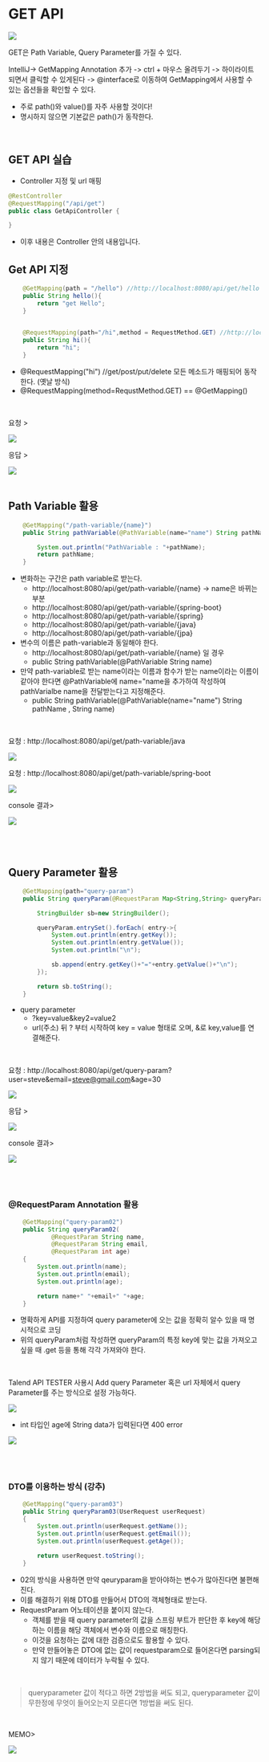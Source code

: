 # GET API

<img src="./img/http_method.PNG">

GET은 Path Variable, Query Parameter를 가질 수 있다.

IntelliJ-> GetMapping Annotation 추가 -> ctrl + 마우스 올려두기 -> 하이라이트 되면서 클릭할 수 있게된다 -> @interface로 이동하여 GetMapping에서 사용할 수 있는 옵션들을 확인할 수 있다.
- 주로 path()와 value()를 자주 사용할 것이다!
- 명시하지 않으면 기본값은 path()가 동작한다.

<br>

## GET API 실습

- Controller 지정 및 url 매핑
```java
@RestController
@RequestMapping("/api/get")
public class GetApiController {

}
```
- 이후 내용은 Controller 안의 내용입니다.

## Get API 지정

```java
    @GetMapping(path = "/hello") //http://localhost:8080/api/get/hello
    public String hello(){
        return "get Hello";
    }

   
    @RequestMapping(path="/hi",method = RequestMethod.GET) //http://localhost:8080/api/get/hi
    public String hi(){
        return "hi";
    }
```
- @RequestMapping("hi") //get/post/put/delete 모든 메소드가 매핑되어 동작한다. (옛날 방식)
- @RequestMapping(method=RequstMethod.GET)  == @GetMapping()

<br>

요청 >

<img src="./img/getmapping_request.PNG">

응답 >

<img src="./img/getmapping_response.PNG">

<br>
<br>

## Path Variable 활용

```java
    @GetMapping("/path-variable/{name}")
    public String pathVariable(@PathVariable(name="name") String pathName /*, String name*/){

        System.out.println("PathVariable : "+pathName);
        return pathName;
    }
```

- 변화하는 구간은 path variable로 받는다.
  - http://localhost:8080/api/get/path-variable/{name} -> name은 바뀌는 부분
  - http://localhost:8080/api/get/path-variable/{spring-boot}
  - http://localhost:8080/api/get/path-variable/{spring}
  - http://localhost:8080/api/get/path-variable/{java}
  - http://localhost:8080/api/get/path-variable/{jpa}
- 변수의 이름은 path-variable과 동일해야 한다.
  - http://localhost:8080/api/get/path-variable/{name} 일 경우
  - public String pathVariable(@PathVariable String name)
- 만약 path-variable로 받는 name이라는 이름과 함수가 받는 name이라는 이름이 같아야 한다면 @PathVariable에 name="name을 추가하여 작성하여 pathVarialbe name을 전달받는다고 지정해준다.
  - public String pathVariable(@PathVariable(name="name") String pathName , String name)

<br>

요청 :  http://localhost:8080/api/get/path-variable/java

<img src="./img/path_variable_java.PNG">

요청 :  http://localhost:8080/api/get/path-variable/spring-boot

<img src="./img/path_variable_spring-boot.PNG">

console 결과>

<img src="./img/path_variable_console.PNG">


<br><br>


## Query Parameter 활용

```java
    @GetMapping(path="query-param")
    public String queryParam(@RequestParam Map<String,String> queryParam){

        StringBuilder sb=new StringBuilder();

        queryParam.entrySet().forEach( entry->{
            System.out.println(entry.getKey());
            System.out.println(entry.getValue());
            System.out.println("\n");

            sb.append(entry.getKey()+"="+entry.getValue()+"\n");
        });

        return sb.toString();
    }
```
- query parameter
  - ?key=value&key2=value2
  - url(주소) 뒤 ? 부터 시작하여 key = value 형태로 오며, &로 key,value를 연결해준다.


<br>

요청 :  http://localhost:8080/api/get/query-param?user=steve&email=steve@gmail.com&age=30

<img src="./img/query-param_request.PNG">

응답 >

<img src="./img/query-param_response.PNG">

console 결과>

<img src="./img/query-param-console.PNG">


<br><br>

### @RequestParam Annotation 활용

```java
    @GetMapping("query-param02")
    public String queryParam02(
            @RequestParam String name,
            @RequestParam String email,
            @RequestParam int age)
    {
        System.out.println(name);
        System.out.println(email);
        System.out.println(age);

        return name+" "+email+" "+age;
    }

```
- 명확하게 API를 지정하여 query parameter에 오는 값을 정확히 알수 있을 때 명시적으로 코딩
- 위의 queryParam처럼 작성하면 queryParam의 특정 key에 맞는 값을 가져오고 싶을 때 .get 등을 통해 각각 가져와야 한다.

<br>

Talend API TESTER 사용시 Add query Parameter 혹은 url 자체에서 query Parameter를 주는 방식으로 설정 가능하다.

<img src="./img/query-param02.PNG">

 <br>

- int 타입인 age에 String data가 입력된다면 400 error

<img src="./img/query-param02-400error.PNG">

<br><br>

### DTO를 이용하는 방식 (강추)

```java
    @GetMapping("query-param03")
    public String queryParam03(UserRequest userRequest)
    {
        System.out.println(userRequest.getName());
        System.out.println(userRequest.getEmail());
        System.out.println(userRequest.getAge());

        return userRequest.toString();
    }
```
- 02의 방식을 사용하면 만약 qeuryparam을 받아야하는 변수가 많아진다면 불편해진다.
- 이를 해결하기 위해 DTO를 만들어서 DTO의 객체형태로 받는다.
- RequestParam 어노테이션을 붙이지 않는다.
  - 객체를 받을 때 query parameter의 값을 스프링 부트가 판단한 후 key에 해당하는 이름을 해당 객체에서 변수와 이름으로 매칭한다.
  - 이것을 요청하는 값에 대한 검증으로도 활용할 수 있다.<br>
  - 만약 만들어놓은 DTO에 없는 값이 requestparam으로 들어온다면 parsing되지 않기 때문에 데이터가 누락될 수 있다.


<br>

>queryparameter 값이 적다고 하면 2방법을 써도 되고,
queryparameter 값이 무한정에 무엇이 들어오는지 모른다면 1방법을 써도 된다.

<br>

MEMO>

<img src="./img/annotation_get_api.PNG">

